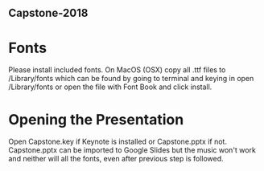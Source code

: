 ## Capstone-2018
# Fonts
Please install included fonts. On MacOS (OSX) copy all .ttf files to /Library/fonts which can be found by going to terminal and keying in open /Library/fonts or open the file with Font Book and click install.
# Opening the Presentation
Open Capstone.key if Keynote is installed or Capstone.pptx if not. Capstone.pptx can be imported to Google Slides but the music won't work and neither will all the fonts, even after previous step is followed.
